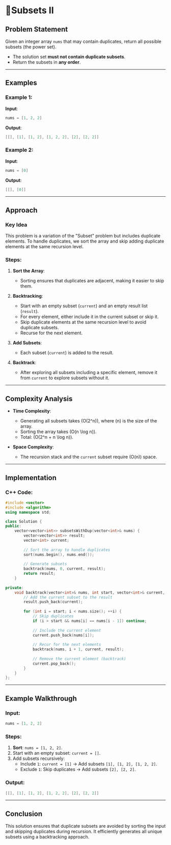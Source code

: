 # 🤏Subsets II

## Problem Statement

Given an integer array `nums` that may contain duplicates, return all possible subsets (the power set). 

- The solution set **must not contain duplicate subsets**. 
- Return the subsets in **any order**.

---

## Examples

### Example 1:

**Input**:
```cpp
nums = [1, 2, 2]
```

**Output**:
```cpp
[[], [1], [1, 2], [1, 2, 2], [2], [2, 2]]
```

### Example 2:

**Input**:
```cpp
nums = [0]
```

**Output**:
```cpp
[[], [0]]
```

---

## Approach

### Key Idea
This problem is a variation of the "Subset" problem but includes duplicate elements. To handle duplicates, we sort the array and skip adding duplicate elements at the same recursion level.

### Steps:
1. **Sort the Array**:
   - Sorting ensures that duplicates are adjacent, making it easier to skip them.

2. **Backtracking**:
   - Start with an empty subset (`current`) and an empty result list (`result`).
   - For every element, either include it in the current subset or skip it.
   - Skip duplicate elements at the same recursion level to avoid duplicate subsets.
   - Recurse for the next element.

3. **Add Subsets**:
   - Each subset (`current`) is added to the result.

4. **Backtrack**:
   - After exploring all subsets including a specific element, remove it from `current` to explore subsets without it.

---

## Complexity Analysis

- **Time Complexity**:
  - Generating all subsets takes \(O(2^n)\), where \(n\) is the size of the array.
  - Sorting the array takes \(O(n \log n)\).
  - Total: \(O(2^n + n \log n)\).

- **Space Complexity**:
  - The recursion stack and the `current` subset require \(O(n)\) space.

---

## Implementation

### C++ Code:
```cpp
#include <vector>
#include <algorithm>
using namespace std;

class Solution {
public:
    vector<vector<int>> subsetsWithDup(vector<int>& nums) {
        vector<vector<int>> result;
        vector<int> current;
        
        // Sort the array to handle duplicates
        sort(nums.begin(), nums.end());
        
        // Generate subsets
        backtrack(nums, 0, current, result);
        return result;
    }
    
private:
    void backtrack(vector<int>& nums, int start, vector<int>& current, vector<vector<int>>& result) {
        // Add the current subset to the result
        result.push_back(current);
        
        for (int i = start; i < nums.size(); ++i) {
            // Skip duplicates
            if (i > start && nums[i] == nums[i - 1]) continue;
            
            // Include the current element
            current.push_back(nums[i]);
            
            // Recur for the next elements
            backtrack(nums, i + 1, current, result);
            
            // Remove the current element (backtrack)
            current.pop_back();
        }
    }
};
```

---

## Example Walkthrough

### Input:
```cpp
nums = [1, 2, 2]
```

### Steps:
1. **Sort**: `nums = [1, 2, 2]`.
2. Start with an empty subset: `current = []`.
3. Add subsets recursively:
   - Include `1`: `current = [1]` → Add subsets `[1], [1, 2], [1, 2, 2]`.
   - Exclude `1`: Skip duplicates → Add subsets `[2], [2, 2]`.

### Output:
```cpp
[[], [1], [1, 2], [1, 2, 2], [2], [2, 2]]
```

---

## Conclusion

This solution ensures that duplicate subsets are avoided by sorting the input and skipping duplicates during recursion. It efficiently generates all unique subsets using a backtracking approach.
